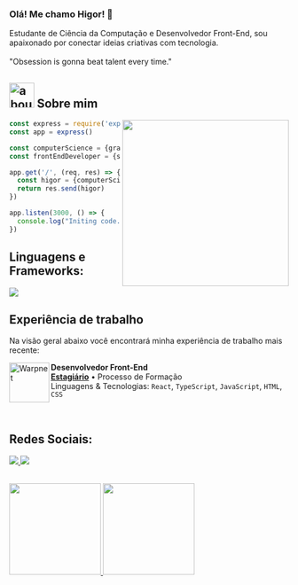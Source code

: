 ### Olá! Me chamo Higor! 👋

Estudante de Ciência da Computação e Desenvolvedor Front-End, sou apaixonado por conectar ideias criativas com tecnologia.
<br/><br/>
"Obsession is gonna beat talent every time."

## <img width="45" alt="about" src="https://raw.github.com/elizarov/elizarov/master/about.png"> Sobre mim

<img align="right" width="300" src="https://i.pinimg.com/originals/e8/f4/53/e8f453469a3ec97ecd354df465d73913.gif"/>

```typescript
const express = require('express')
const app = express()

const computerScience = {graduation: "Computer Science"}
const frontEndDeveloper = {stack: "Front-End Developer"}

app.get('/', (req, res) => {
  const higor = {computerScience, frontEndDeveloper}
  return res.send(higor)
})

app.listen(3000, () => {
  console.log("Initing code...")
})
```

## Linguagens e Frameworks:

<div style="display: inline_block">
  <img src="https://skillicons.dev/icons?i=react,ts,js,styledcomponents,sass,bootstrap,tailwind,html,css">
</div>

## Experiência de trabalho

Na visão geral abaixo você encontrará minha experiência de trabalho mais recente:

[<img align="left" height="72px" width="auto" alt="Warpnet" src="https://modalgr.com.br/wp-content/themes/modal/images/logo-patenteado.png"/>](https://modalgr.com.br/)
**Desenvolvedor Front-End** \
[**Estagiário**](https://modalgr.com.br/) • Processo de Formação \
Linguagens & Tecnologias: `React`, `TypeScript`, `JavaScript`, `HTML`, `CSS`
<!--Projetos em destaque: [NOME](link), [NOME](link)-->
<br />

## Redes Sociais:

<p align="left">
  <a target="_blank" href="https://www.linkedin.com/in/higorstos/" alt="LinkedIn">
    <img src="https://img.shields.io/badge/-LinkedIn-%230077B5?style=for-the-badge&logo=linkedin&logoColor=white" target="_blank">
  </a>
 
  <a target="_blank" href="mailto:higor.stos@outlook.com" alt="Microsoft Outlook">
    <img src="https://img.shields.io/badge/Microsoft_Outlook-0078D4?style=for-the-badge&logo=microsoft-outlook&logoColor=white"
  </a>
</p>
<br/>
<a href="https://github.com/HigorStos">
  <img height='165em' src="https://github-readme-stats.vercel.app/api?username=HigorStos&show_icons=true&theme=dracula&include_all_commits=true&count_private=true">
  <img height='165em' src="https://github-readme-stats.vercel.app/api/top-langs/?username=HigorStos&layout=compact&langs_count=16&theme=dracula">
</a>
